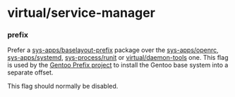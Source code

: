 # virtual/service-manager

### prefix
Prefer a [sys-apps/baselayout-prefix](../sys-apps/baselayout-prefix.md) package over the [sys-apps/openrc](../sys-apps/openrc.md), [sys-apps/systemd](../sys-apps/systemd.md), [sys-process/runit](../sys-process/runit.md) or [virtual/daemon-tools](daemon-tools.md) one. This flag is used by the [Gentoo Prefix project](https://wiki.gentoo.org/wiki/Project:Prefix) to install the Gentoo base system into a separate offset.

This flag should normally be disabled.
